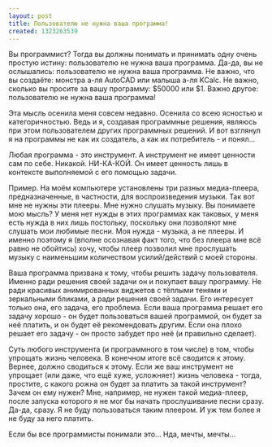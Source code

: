 ```yaml
---
layout: post
title: Пользователю не нужна ваша программа!
created: 1323263539
---
```

Вы программист? Тогда вы должны понимать и принимать одну очень простую истину: пользователю не нужна ваша программа. Да-да, вы не ослышались: пользователю не нужна ваша программа. Не важно, что вы создаёте: монстра а-ля AutoCAD или малыша а-ля KCalc. Не важно, сколько вы просите за вашу программу: $50000 или $1. Важно другое: пользователю не нужна ваша программа!

Эта мысль осенила меня совсем недавно. Осенила со всею ясностью и категоричностью. Ведь и я, создавая программные решения, являюсь при этом пользователем других программных решений. И вот взглянул я на программы не как их создатель, а как их потребитель - и понял...

Любая программа - это инструмент. А инструмент не имеет ценности сам по себе. Никакой. НИ-КА-КОЙ. Он имеет ценность лишь в контексте выполняемой с его помощью задачи.

Пример. На моём компьютере установлены три разных медиа-плеера, предназначенные, в частности, для воспроизведения музыки. Так вот мне не нужны эти плееры. Мне нужно слушать музыку. Вы понимаете мою мысль? У меня нет нужды в этих программах как таковых, у меня есть нужда в них лишь постольку, поскольку они позволяют мне слушать мои любимые песни. Моя нужда - музыка, а не плееры. И именно поэтому я (вполне осознавая факт того, что без плеера мне всё равно не обойтись) хочу, чтобы плеер позволил мне прослушать музыку с наименьшим количеством усилий/действий с моей стороны.

Ваша программа призвана к тому, чтобы решить задачу пользователя. Именно ради решения своей задачи он и покупает вашу программу. Не ради красивых анимированных виджетов с тёплыми тенями и зеркальными бликами, а ради решения своей задачи. Его интересует только она, его задача, его проблема. Если ваша программа решает его задачу хорошо - он будет пользоваться вашей программой, он будет за неё платить, и он будет её рекомендовать другим. Если она плохо решает его задачу - он просто забудет про неё (и правильно сделает).

Суть любого инструмента (и программного в том числе) в том, чтобы упрощать жизнь человека. В конечном итоге всё сводится к этому. Вернее, должно сводиться к этому. Если же ваш инструмент не упрощает (или даже, что ещё хуже, усложняет) жизнь человека - тогда, простите, с какого рожна он будет за платить за такой инструмент? Зачем он ему нужен? Мне, например, не нужен такой медиа-плеер, после запуска которого я не мог бы начать прослушивание песни сразу. Да-да, сразу. Я не буду пользоваться таким плеером. И уж тем более я не буду за него платить.

Если бы все программисты понимали это... Нда, мечты, мечты...

